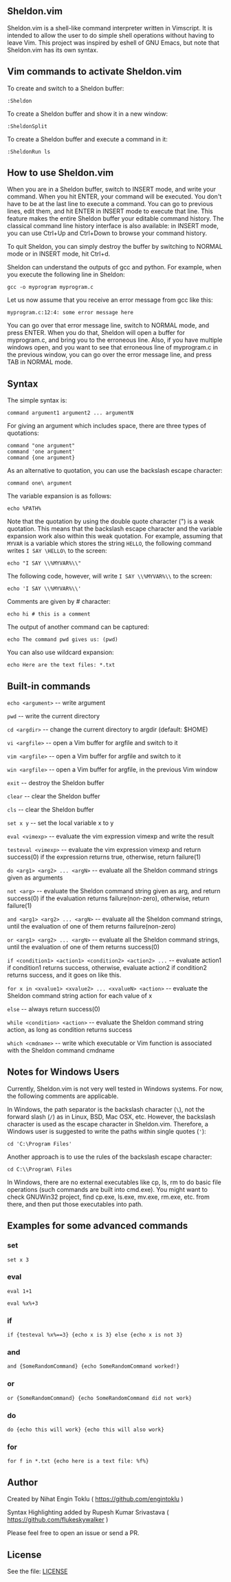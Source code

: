 ## Sheldon.vim

Sheldon.vim is a shell-like command interpreter written in Vimscript.
It is intended to allow the user to do simple shell operations without having to leave Vim.
This project was inspired by eshell of GNU Emacs, but note that Sheldon.vim has its own syntax.

## Vim commands to activate Sheldon.vim

To create and switch to a Sheldon buffer:

    :Sheldon

To create a Sheldon buffer and show it in a new window:

    :SheldonSplit

To create a Sheldon buffer and execute a command in it:

    :SheldonRun ls

## How to use Sheldon.vim
When you are in a Sheldon buffer, switch to INSERT mode, and write your command.
When you hit ENTER, your command will be executed.
You don't have to be at the last line to execute a command.
You can go to previous lines, edit them, and hit ENTER in INSERT mode to execute that line.
This feature makes the entire Sheldon buffer your editable command history.
The classical command line history interface is also available:
in INSERT mode, you can use Ctrl+Up and Ctrl+Down to browse your command history.

To quit Sheldon, you can simply destroy the buffer by switching to NORMAL mode
or in INSERT mode, hit Ctrl+d.

Sheldon can understand the outputs of gcc and python.
For example, when you execute the following line in Sheldon:

    gcc -o myprogram myprogram.c

Let us now assume that you receive an error message from gcc like this:

    myprogram.c:12:4: some error message here

You can go over that error message line, switch to NORMAL mode, and press ENTER.
When you do that, Sheldon will open a buffer for myprogram.c, and bring you to the erroneous line.
Also, if you have multiple windows open, and you want to see that erroneous line of myprogram.c in the previous window,
you can go over the error message line, and press TAB in NORMAL mode.

## Syntax

The simple syntax is:

    command argument1 argument2 ... argumentN

For giving an argument which includes space, there are three types of quotations:

    command "one argument"
    command 'one argument'
    command {one argument}

As an alternative to quotation, you can use the backslash escape character:

    command one\ argument

The variable expansion is as follows:

    echo %PATH%

Note that the quotation by using the double quote character (") is a weak quotation. This means that the backslash escape character and the variable expansion work also within this weak quotation. For example, assuming that `MYVAR` is a variable which stores the string `HELLO`, the following command writes `I SAY \HELLO\` to the screen:

    echo "I SAY \\%MYVAR%\\"

The following code, however, will write `I SAY \\%MYVAR%\\` to the screen:

    echo 'I SAY \\%MYVAR%\\'

Comments are given by # character:

    echo hi # this is a comment

The output of another command can be captured:

    echo The command pwd gives us: (pwd)

You can also use wildcard expansion:

    echo Here are the text files: *.txt

## Built-in commands

`echo <argument>` -- write argument

`pwd` -- write the current directory

`cd <argdir>` -- change the current directory to argdir (default: $HOME)

`vi <argfile>` -- open a Vim buffer for argfile and switch to it

`vim <argfile>` -- open a Vim buffer for argfile and switch to it

`win <argfile>` -- open a Vim buffer for argfile, in the previous Vim window

`exit` -- destroy the Sheldon buffer

`clear` -- clear the Sheldon buffer

`cls` -- clear the Sheldon buffer

`set x y` -- set the local variable x to y

`eval <vimexp>` -- evaluate the vim expression vimexp and write the result

`testeval <vimexp>` -- evaluate the vim expression vimexp and return success(0) if the expression returns true, otherwise, return failure(1)

`do <arg1> <arg2> ... <argN>` -- evaluate all the Sheldon command strings given as arguments

`not <arg>` -- evaluate the Sheldon command string given as arg, and return success(0) if the evaluation returns failure(non-zero), otherwise, return failure(1)

`and <arg1> <arg2> ... <argN>` -- evaluate all the Sheldon command strings, until the evaluation of one of them returns failure(non-zero)

`or <arg1> <arg2> ... <argN>` -- evaluate all the Sheldon command strings, until the evaluation of one of them returns success(0)

`if <condition1> <action1> <condition2> <action2> ...` -- evaluate action1 if condition1 returns success, otherwise, evaluate action2 if condition2 returns success, and it goes on like this.

`for x in <xvalue1> <xvalue2> ... <xvalueN> <action>` -- evaluate the Sheldon command string action for each value of x

`else` -- always return success(0)

`while <condition> <action>` -- evaluate the Sheldon command string action, as long as condition returns success

`which <cmdname>` -- write which executable or Vim function is associated with the Sheldon command cmdname

## Notes for Windows Users

Currently, Sheldon.vim is not very well tested in Windows systems. For now, the following comments are applicable.

In Windows, the path separator is the backslash character (`\`), not the forward slash (`/`) as in Linux, BSD, Mac OSX, etc. However, the backslash character is used as the escape character in Sheldon.vim. Therefore, a Windows user is suggested to write the paths within single quotes (`'`):

    cd 'C:\Program Files'
    
Another approach is to use the rules of the backslash escape character:

    cd C:\\Program\ Files

In Windows, there are no external executables like cp, ls, rm to do basic file operations (such commands are built into cmd.exe). You might want to check GNUWin32 project, find cp.exe, ls.exe, mv.exe, rm.exe, etc. from there, and then put those executables into path.

## Examples for some advanced commands

### set

    set x 3

### eval

    eval 1+1

    eval %x%+3

### if

    if {testeval %x%==3} {echo x is 3} else {echo x is not 3}

### and

    and {SomeRandomCommand} {echo SomeRandomCommand worked!}

### or

    or {SomeRandomCommand} {echo SomeRandomCommand did not work}

### do

    do {echo this will work} {echo this will also work}

### for

    for f in *.txt {echo here is a text file: %f%}

## Author
Created by Nihat Engin Toklu ( https://github.com/engintoklu )

Syntax Highlighting added by Rupesh Kumar Srivastava ( https://github.com/flukeskywalker )

Please feel free to open an issue or send a PR.

## License
See the file: 
[LICENSE](https://github.com/engintoklu/sheldon.vim/blob/master/LICENSE)

